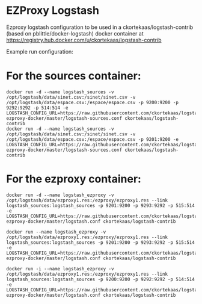 EZProxy Logstash
========

Ezproxy logstash configuration to be used in a ckortekaas/logstash-contrib (based on pblittle/docker-logstash) docker container at https://registry.hub.docker.com/u/ckortekaas/logstash-contrib

Example run configuration:

For the sources container:
=====
    docker run -d --name logstash_sources -v /opt/logstash/data/sinet.csv:/sinet/sinet.csv -v /opt/logstash/data/espace.csv:/espace/espace.csv -p 9200:9200 -p 9292:9292 -p 514:514 -e LOGSTASH_CONFIG_URL=https://raw.githubusercontent.com/ckortekaas/logstash-ezproxy-docker/master/logstash-sources.conf ckortekaas/logstash-contrib
    docker run -d --name logstash_sources -v /opt/logstash/data/sinet.csv:/sinet/sinet.csv -v /opt/logstash/data/espace.csv:/espace/espace.csv -p 9201:9200 -e LOGSTASH_CONFIG_URL=https://raw.githubusercontent.com/ckortekaas/logstash-ezproxy-docker/master/logstash-sources.conf ckortekaas/logstash-contrib

For the ezproxy container:
=====
    docker run -d --name logstash_ezproxy -v /opt/logstash/data/ezproxy1.res:/ezproxy/ezproxy1.res --link logstash_sources:logstash_sources -p 9201:9200 -p 9293:9292 -p 515:514 -e LOGSTASH_CONFIG_URL=https://raw.githubusercontent.com/ckortekaas/logstash-ezproxy-docker/master/logstash.conf ckortekaas/logstash-contrib
    
    docker run --name logstash_ezproxy -v /opt/logstash/data/ezproxy1.res:/ezproxy/ezproxy1.res --link logstash_sources:logstash_sources -p 9201:9200 -p 9293:9292 -p 515:514 -e LOGSTASH_CONFIG_URL=https://raw.githubusercontent.com/ckortekaas/logstash-ezproxy-docker/master/logstash.conf ckortekaas/logstash-contrib
    
    docker run -i --name logstash_ezproxy -v /opt/logstash/data/ezproxy1.res:/ezproxy/ezproxy1.res --link logstash_sources:logstash_sources -p 9200:9200 -p 9292:9292 -p 514:514 -e LOGSTASH_CONFIG_URL=https://raw.githubusercontent.com/ckortekaas/logstash-ezproxy-docker/master/logstash.conf ckortekaas/logstash-contrib
    
    
    
    